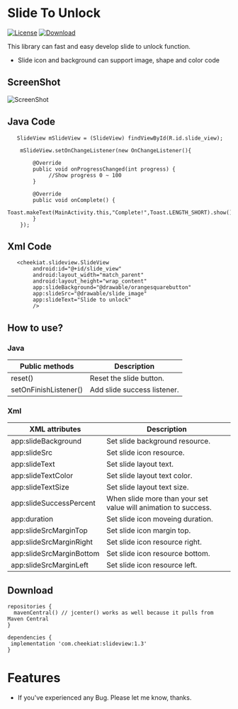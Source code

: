 # Slide To Unlock
[![License](https://img.shields.io/badge/license-Apache%202-green.svg)](https://www.apache.org/licenses/LICENSE-2.0)
[ ![Download](https://api.bintray.com/packages/kiathee/maven/slideview/images/download.svg) ](https://bintray.com/kiathee/maven/slideview/_latestVersion)

This library can fast and easy develop slide to unlock function.
* Slide icon and background can support image, shape and color code

ScreenShot
----------------
![ScreenShot](https://github.com/cheekiat/SlideToUnlock/blob/master/appscreenshort.gif)

Java Code
----------------
       SlideView mSlideView = (SlideView) findViewById(R.id.slide_view);

        mSlideView.setOnChangeListener(new OnChangeListener(){

            @Override
            public void onProgressChanged(int progress) {
                 //Show progress 0 ~ 100
            }

            @Override
            public void onComplete() {
                Toast.makeText(MainActivity.this,"Complete!",Toast.LENGTH_SHORT).show();
            }
        });

        
Xml Code
----------------
```
   <cheekiat.slideview.SlideView
        android:id="@+id/slide_view"
        android:layout_width="match_parent"
        android:layout_height="wrap_content"
        app:slideBackground="@drawable/orangesquarebutton"
        app:slideSrc="@drawable/slide_image"
        app:slideText="Slide to unlock"
        />
```
        
How to use?
----------------
### Java
| Public methods | Description |
| ------------- | ------------- |
| reset() | Reset the slide button. |
| setOnFinishListener() | Add slide success listener. |

### Xml
| XML attributes | Description |
| ------------- | ------------- |
| app:slideBackground | Set slide background resource. |
| app:slideSrc | Set slide icon resource. |
| app:slideText | Set slide layout text. |
| app:slideTextColor | Set slide layout text color. |
| app:slideTextSize | Set slide layout text size. |
| app:slideSuccessPercent | When slide more than your set value will animation to success. |
| app:duration | Set slide icon moveing duration. |
| app:slideSrcMarginTop | Set slide icon margin top. |
| app:slideSrcMarginRight | Set slide icon resource right. |
| app:slideSrcMarginBottom | Set slide icon resource bottom. |
| app:slideSrcMarginLeft | Set slide icon resource left. |

Download
----------------
```
repositories {
  mavenCentral() // jcenter() works as well because it pulls from Maven Central
}

dependencies {
 implementation 'com.cheekiat:slideview:1.3'
}
```

Features
===================
* If you've experienced any Bug. Please let me know, thanks.


